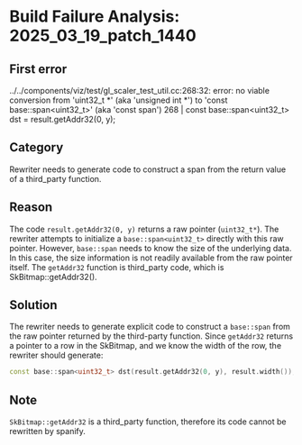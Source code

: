 # Build Failure Analysis: 2025_03_19_patch_1440

## First error

../../components/viz/test/gl_scaler_test_util.cc:268:32: error: no viable conversion from 'uint32_t *' (aka 'unsigned int *') to 'const base::span<uint32_t>' (aka 'const span<unsigned int>')
  268 |     const base::span<uint32_t> dst = result.getAddr32(0, y);

## Category
Rewriter needs to generate code to construct a span from the return value of a third_party function.

## Reason
The code `result.getAddr32(0, y)` returns a raw pointer (`uint32_t*`). The rewriter attempts to initialize a `base::span<uint32_t>` directly with this raw pointer. However, `base::span` needs to know the size of the underlying data. In this case, the size information is not readily available from the raw pointer itself. The `getAddr32` function is third_party code, which is SkBitmap::getAddr32().

## Solution
The rewriter needs to generate explicit code to construct a `base::span` from the raw pointer returned by the third-party function. Since `getAddr32` returns a pointer to a row in the SkBitmap, and we know the width of the row, the rewriter should generate:

```c++
const base::span<uint32_t> dst(result.getAddr32(0, y), result.width());
```

## Note
`SkBitmap::getAddr32` is a third_party function, therefore its code cannot be rewritten by spanify.